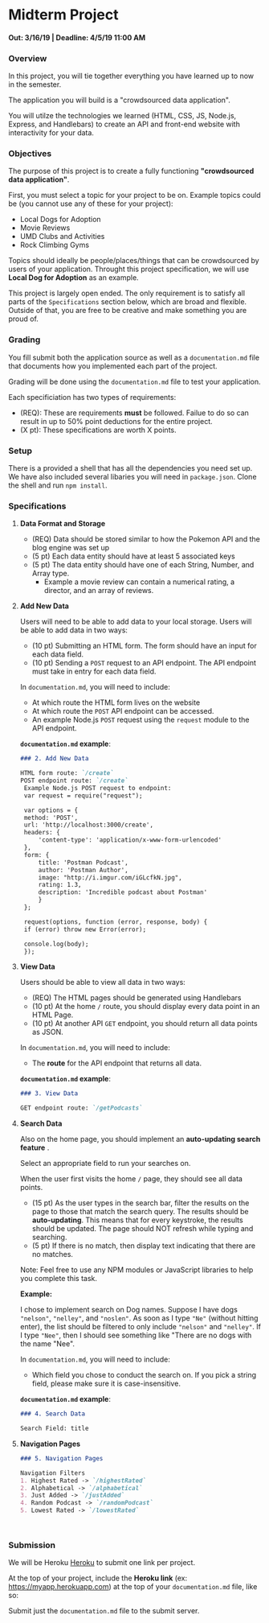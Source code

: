 # Midterm Project
#### Out: 3/16/19 | Deadline: 4/5/19 11:00 AM

### Overview

In this project, you will tie together everything you have learned up to now in the semester.

The application you will build is a "crowdsourced data application".

You will utilze the technologies we learned (HTML, CSS, JS, Node.js, Express, and Handlebars) to create an API and front-end website with interactivity for your data.

### Objectives

The purpose of this project is to create a fully functioning **"crowdsourced data application"**.

First, you must select a topic for your project to be on. Example topics could be (you cannot use any of these for your project):

- Local Dogs for Adoption
- Movie Reviews
- UMD Clubs and Activities
- Rock Climbing Gyms

Topics should ideally be people/places/things that can be crowdsourced by users of your application. Throught this project specification, we will use **Local Dog for Adoption** as an example.

This project is largely open ended. The only requirement is to satisfy all parts of the `Specifications` section below, which are broad and flexible. Outside of that, you are free to be creative and make something you are proud of.

### Grading

You fill submit both the application source as well as a `documentation.md` file that documents how you implemented each part of the project.

Grading will be done using the `documentation.md` file to test your application.

Each specificiation has two types of requirements:
- (REQ): These are requirements **must** be followed. Failue to do so can result in up to 50% point deductions for the entire project.
- (X pt): These specifications are worth X points.

### Setup

There is a provided a shell that has all the dependencies you need set up. We have also included several libaries you will need in `package.json`. Clone the shell and run `npm install`.

### Specifications


1. **Data Format and Storage**

    - (REQ) Data should be stored similar to how the Pokemon API and the blog engine was set up
    - (5 pt) Each data entity should have at least 5 associated keys
    - (5 pt) The data entity should have one of each String, Number, and Array type.
       - Example a movie review can contain a numerical rating, a director, and an array of reviews.
    


2. **Add New Data**

    Users will need to be able to add data to your local storage. Users will be able to add data in two ways:

    - (10 pt) Submitting an HTML form. The form should have an input for each data  field.
    - (10 pt) Sending a `POST` request to an API endpoint. The API endpoint must    take in entry for each data field.

    In `documentation.md`, you will need to include:
    - At which route the HTML form lives on the website
    - At which route the `POST` API endpoint can be accessed.
    - An example Node.js `POST` request using the `request` module to the API   endpoint.

    **`documentation.md` example**:
    ```markdown
    ### 2. Add New Data

    HTML form route: `/create`
    POST endpoint route: `/create`
     Example Node.js POST request to endpoint:
     var request = require("request");
 
     var options = {
     method: 'POST',
     url: 'http://localhost:3000/create',
     headers: {
         'content-type': 'application/x-www-form-urlencoded'
     },
     form: {
         title: 'Postman Podcast',
         author: 'Postman Author',
         image: "http://i.imgur.com/iGLcfkN.jpg",
         rating: 1.3,
         description: 'Incredible podcast about Postman'
         }
     };
 
     request(options, function (error, response, body) {
     if (error) throw new Error(error);
 
     console.log(body);
     }); 
    ```

3. **View Data**

    Users should be able to view all data in two ways:

    - (REQ) The HTML pages should be generated using Handlebars
    - (10 pt) At the home `/` route, you should display every data point in an  HTML Page.
    - (10 pt) At another API `GET` endpoint, you should return all data points as   JSON.

    In `documentation.md`, you will need to include:
    - The **route** for the API endpoint that returns all data.


    **`documentation.md` example**:
    ```markdown
    ### 3. View Data

    GET endpoint route: `/getPodcasts`

    ```

4. **Search Data**

    Also on the home page, you should implement an **auto-updating search feature** .

    Select an appropriate field to run your searches on.

    When the user first visits the home `/` page, they should see all data points.

    - (15 pt) As the user types in the search bar, filter the results on the page   to those that match the search query. The results should be **auto-updating**. This means that for every keystroke, the results should be updated. The page should NOT refresh while typing and searching.
    - (5 pt) If there is no match, then display text indicating that there are no   matches.

    Note: Feel free to use any NPM modules or JavaScript libraries to help you complete this task.

    **Example:**

    I chose to implement search on Dog names. Suppose I have dogs `"nelson"`,  `"nelley"`, and `"noslen"`. As soon as I type `"Ne"` (without hitting enter), the  list should be filtered to only include `"nelson"` and `"nelley"`. If I type `"Nee"`, then I should see something like "There are no dogs with the name "Nee".

    In `documentation.md`, you will need to include:
    - Which field you chose to conduct the search on. If you pick a string field, please make sure it is case-insensitive.

    **`documentation.md` example**:
    ```markdown
    ### 4. Search Data

    Search Field: title

    ```

5. **Navigation Pages**

    ```markdown
    ### 5. Navigation Pages

    Navigation Filters
    1. Highest Rated -> `/highestRated`
    2. Alphabetical -> `/alphabetical`
    3. Just Added -> `/justAdded`
    4. Random Podcast -> `/randomPodcast`
    5. Lowest Rated -> `/lowestRated`
 

 

    ```

### Submission

We will be Heroku [Heroku](http://heroku.com) to submit one link per project.

At the top of your project, include the **Heroku link** (ex: https://myapp.herokuapp.com) at the top of your `documentation.md` file, like so:

Submit just the `documentation.md` file to the submit server.

